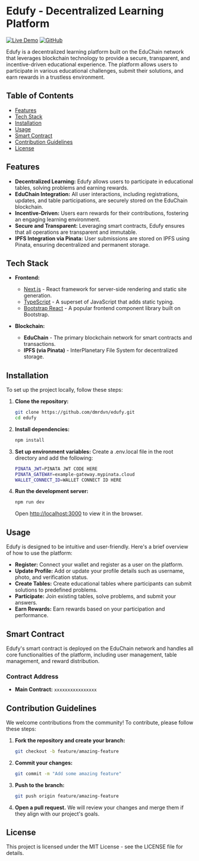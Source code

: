 # Edufy - Decentralized Learning Platform

[![Live Demo](https://img.shields.io/badge/Live-Demo-brightgreen)](https://edufyapp.vercel.app/)
[![GitHub](https://img.shields.io/github/license/dmrdvn/edufy)](https://github.com/dmrdvn/edufy/blob/main/LICENSE)


Edufy is a decentralized learning platform built on the EduChain network that leverages blockchain technology to provide a secure, transparent, and incentive-driven educational experience. The platform allows users to participate in various educational challenges, submit their solutions, and earn rewards in a trustless environment.

## Table of Contents

- [Features](#features)
- [Tech Stack](#tech-stack)
- [Installation](#installation)
- [Usage](#usage)
- [Smart Contract](#smart-contract)
- [Contribution Guidelines](#contribution-guidelines)
- [License](#license)

## Features

- **Decentralized Learning:** Edufy allows users to participate in educational tables, solving problems and earning rewards.
- **EduChain Integration:** All user interactions, including registrations, updates, and table participations, are securely stored on the EduChain blockchain.
- **Incentive-Driven:** Users earn rewards for their contributions, fostering an engaging learning environment.
- **Secure and Transparent:** Leveraging smart contracts, Edufy ensures that all operations are transparent and immutable.
- **IPFS Integration via Pinata:** User submissions are stored on IPFS using Pinata, ensuring decentralized and permanent storage.

## Tech Stack

- **Frontend:**
  - [Next.js](https://nextjs.org/) - React framework for server-side rendering and static site generation.
  - [TypeScript](https://www.typescriptlang.org/) - A superset of JavaScript that adds static typing.
  - [Bootstrap React](https://react-bootstrap.github.io/) - A popular frontend component library built on Bootstrap.

- **Blockchain:**
  - **EduChain** - The primary blockchain network for smart contracts and transactions.
  - **IPFS (via Pinata)** - InterPlanetary File System for decentralized storage.

## Installation

To set up the project locally, follow these steps:

1. **Clone the repository:**

   ```bash
   git clone https://github.com/dmrdvn/edufy.git
   cd edufy
   ```

2. **Install dependencies:**

   ```bash
   npm install
   ```
3. **Set up environment variables:**
Create a .env.local file in the root directory and add the following:

   ```bash
   PINATA_JWT=PINATA JWT CODE HERE
   PINATA_GATEWAY=example-gateway.mypinata.cloud
   WALLET_CONNECT_ID=WALLET CONNECT ID HERE
   ```
2. **Run the development server:**

   ```bash
   npm run dev
   ```
   Open [http://localhost:3000](http://localhost:3000) to view it in the browser.

## Usage

Edufy is designed to be intuitive and user-friendly. Here's a brief overview of how to use the platform:

- **Register:** Connect your wallet and register as a user on the platform.
- **Update Profile:** Add or update your profile details such as username, photo, and verification status.
- **Create Tables:** Create educational tables where participants can submit solutions to predefined problems.
- **Participate:** Join existing tables, solve problems, and submit your answers.
- **Earn Rewards:** Earn rewards based on your participation and performance.

## Smart Contract

Edufy's smart contract is deployed on the EduChain network and handles all core functionalities of the platform, including user management, table management, and reward distribution.

### Contract Address

- **Main Contract:** `xxxxxxxxxxxxxxxx`

## Contribution Guidelines

We welcome contributions from the community! To contribute, please follow these steps:

1. **Fork the repository and create your branch:**

   ```bash
   git checkout -b feature/amazing-feature
   ```
2. **Commit your changes:**
   ```bash
   git commit -m "Add some amazing feature"
   ```

3. **Push to the branch:**
   ```bash
   git push origin feature/amazing-feature
   ```
4. **Open a pull request.** 
We will review your changes and merge them if they align with our project's goals.

## License
This project is licensed under the MIT License - see the LICENSE file for details.
